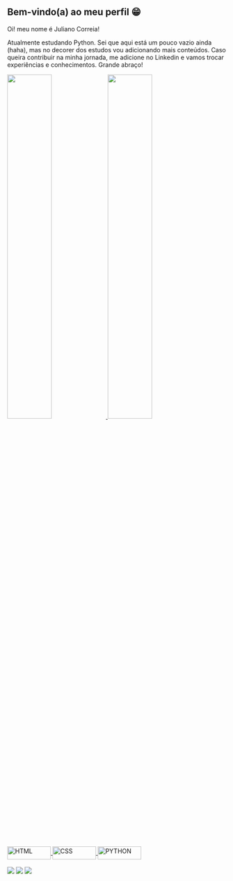 ## Bem-vindo(a) ao meu perfil 😁

Oi! meu nome é Juliano Correia!

Atualmente estudando Python. Sei que aqui está um pouco vazio ainda (haha), mas no decorer dos estudos vou adicionando mais conteúdos.
Caso queira contribuir na minha jornada, me adicione no Linkedin e vamos trocar experiências e conhecimentos.
Grande abraço!
<br>

 <div>
   <a href="https://github.com/JulianoCorreia">
   <img width="45%" src="https://github-readme-stats-git-masterrstaa-rickstaa.vercel.app/api?username=JulianoCorreia&show_icons=true&theme=tokyonight&include_all_commits=true&count_private=true"/>
   <img width="45%" src="https://github-readme-stats-git-masterrstaa-rickstaa.vercel.app/api/top-langs/?username=JulianoCorreia&layout=compact&langs_count=6&theme=merko"/>

 <!-- Skills -->
</div>
<div style="display: inline_block"><br>
  <img align="center" alt="HTML" height="30" width="100" img src="https://img.shields.io/badge/HTML5-E34F26?style=for-the-badge&logo=html5&logoColor=white">
  <img align="center" alt="CSS" height="30" width="100" src="https://img.shields.io/badge/CSS3-1572B6?style=for-the-badge&logo=css3&logoColor=white">
  <img align="center" alt="PYTHON" height="30" width="100" src="https://img.shields.io/badge/Python-3776AB?style=for-the-badge&logo=python&logoColor=white">         
</div>
 
 <br>
 
 <!-- Social -->
<div> 
   <a href="https://www.linkedin.com/in/juliano-carvalho-correia-a101963a/" target="_blank"><img src="https://img.shields.io/badge/-LinkedIn-%230077B5?style=for-the-badge&logo=linkedin&logoColor=white" target="_blank"></a> 
    <a href = "https://twitter.com/JulianoCCorreia"><img src="https://img.shields.io/badge/Twitter-1DA1F2?style=for-the-badge&logo=twitter&logoColor=white" target="_blank"></a>
    <a href="https://www.instagram.com/julianoccorreia/" target="_blank"><img src="https://img.shields.io/badge/-Instagram-%23E4405F?style=for-the-badge&logo=instagram&logoColor=white" target="_blank"></a>
</div>
